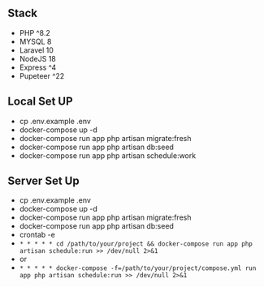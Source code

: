 
## Stack

- PHP ^8.2
- MYSQL 8
- Laravel 10
- NodeJS 18
- Express ^4
- Pupeteer ^22 

## Local Set UP

- cp .env.example .env
- docker-compose up -d
- docker-compose run app php artisan migrate:fresh
- docker-compose run app php artisan db:seed
- docker-compose run app php artisan schedule:work

## Server Set Up

- cp .env.example .env
- docker-compose up -d
- docker-compose run app php artisan migrate:fresh
- docker-compose run app php artisan db:seed
- crontab -e
- `* * * * * cd /path/to/your/project && docker-compose run app php artisan schedule:run >> /dev/null 2>&1`
- or
- `* * * * * docker-compose -f=/path/to/your/project/compose.yml run app php artisan schedule:run >> /dev/null 2>&1`
